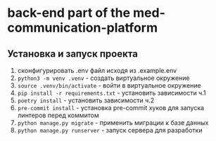 # back-end part of the med-communication-platform

## Установка и запуск проекта

1) сконфигурировать .env файл исходя из .example.env
2) `python3 -m venv .venv` - создать виртуальное окружение
3) `source .venv/bin/activate` - войти в виртуальное окружение
4) `pip install -r requirements.txt` - установить зависимости ч.1
5) `poetry install` - установить зависимости ч.2
6) `pre-commit install` - установка pre-commit хуков для запуска линтеров перед коммитом
7) `python manage.py migrate` - применить миграции к базе данных
8) `python manage.py runserver` - запуск сервера для разработки
